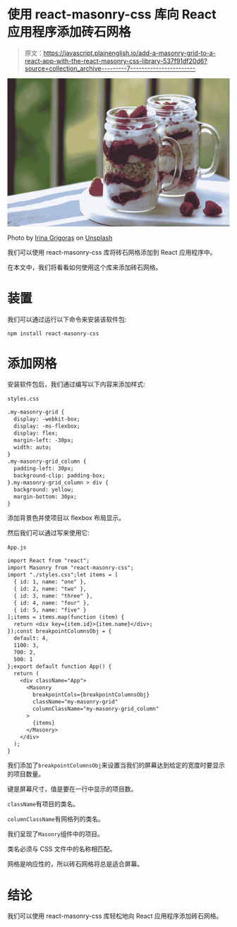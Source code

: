 # 使用 react-masonry-css 库向 React 应用程序添加砖石网格

> 原文：<https://javascript.plainenglish.io/add-a-masonry-grid-to-a-react-app-with-the-react-masonry-css-library-537f91df20d6?source=collection_archive---------7----------------------->

![](img/8d57036fe491fc2a627780adee74e5b7.png)

Photo by [Irina Grigoraş](https://unsplash.com/@irinagrigorash?utm_source=medium&utm_medium=referral) on [Unsplash](https://unsplash.com?utm_source=medium&utm_medium=referral)

我们可以使用 react-masonry-css 库将砖石网格添加到 React 应用程序中。

在本文中，我们将看看如何使用这个库来添加砖石网格。

# 装置

我们可以通过运行以下命令来安装该软件包:

```
npm install react-masonry-css
```

# 添加网格

安装软件包后，我们通过编写以下内容来添加样式:

`styles.css`

```
.my-masonry-grid {
  display: -webkit-box;
  display: -ms-flexbox;
  display: flex;
  margin-left: -30px;
  width: auto;
}
.my-masonry-grid_column {
  padding-left: 30px;
  background-clip: padding-box;
}.my-masonry-grid_column > div {
  background: yellow;
  margin-bottom: 30px;
}
```

添加背景色并使项目以 flexbox 布局显示。

然后我们可以通过写来使用它:

`App.js`

```
import React from "react";
import Masonry from "react-masonry-css";
import "./styles.css";let items = [
  { id: 1, name: "one" },
  { id: 2, name: "two" },
  { id: 3, name: "three" },
  { id: 4, name: "four" },
  { id: 5, name: "five" }
];items = items.map(function (item) {
  return <div key={item.id}>{item.name}</div>;
});const breakpointColumnsObj = {
  default: 4,
  1100: 3,
  700: 2,
  500: 1
};export default function App() {
  return (
    <div className="App">
      <Masonry
        breakpointCols={breakpointColumnsObj}
        className="my-masonry-grid"
        columnClassName="my-masonry-grid_column"
      >
        {items}
      </Masonry>
    </div>
  );
}
```

我们添加了`breakpointColumnsObj`来设置当我们的屏幕达到给定的宽度时要显示的项目数量。

键是屏幕尺寸，值是要在一行中显示的项目数。

`className`有项目的类名。

`columnClassName`有网格列的类名。

我们呈现了`Masonry`组件中的项目。

类名必须与 CSS 文件中的名称相匹配。

网格是响应性的，所以砖石网格将总是适合屏幕。

# 结论

我们可以使用 react-masonry-css 库轻松地向 React 应用程序添加砖石网格。